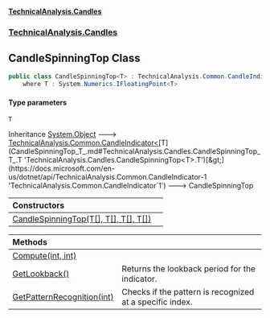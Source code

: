 #### [TechnicalAnalysis.Candles](TechnicalAnalysis.Candles.md 'TechnicalAnalysis.Candles')
### [TechnicalAnalysis.Candles](TechnicalAnalysis.Candles.md#TechnicalAnalysis.Candles 'TechnicalAnalysis.Candles')

## CandleSpinningTop<T> Class

```csharp
public class CandleSpinningTop<T> : TechnicalAnalysis.Common.CandleIndicator<T>
    where T : System.Numerics.IFloatingPoint<T>
```
#### Type parameters

<a name='TechnicalAnalysis.Candles.CandleSpinningTop_T_.T'></a>

`T`

Inheritance [System.Object](https://docs.microsoft.com/en-us/dotnet/api/System.Object 'System.Object') &#129106; [TechnicalAnalysis.Common.CandleIndicator&lt;](https://docs.microsoft.com/en-us/dotnet/api/TechnicalAnalysis.Common.CandleIndicator-1 'TechnicalAnalysis.Common.CandleIndicator`1')[T](CandleSpinningTop_T_.md#TechnicalAnalysis.Candles.CandleSpinningTop_T_.T 'TechnicalAnalysis.Candles.CandleSpinningTop<T>.T')[&gt;](https://docs.microsoft.com/en-us/dotnet/api/TechnicalAnalysis.Common.CandleIndicator-1 'TechnicalAnalysis.Common.CandleIndicator`1') &#129106; CandleSpinningTop<T>

| Constructors | |
| :--- | :--- |
| [CandleSpinningTop(T[], T[], T[], T[])](CandleSpinningTop_T_.CandleSpinningTop(T[],T[],T[],T[]).md 'TechnicalAnalysis.Candles.CandleSpinningTop<T>.CandleSpinningTop(T[], T[], T[], T[])') | |

| Methods | |
| :--- | :--- |
| [Compute(int, int)](CandleSpinningTop_T_.Compute(int,int).md 'TechnicalAnalysis.Candles.CandleSpinningTop<T>.Compute(int, int)') | |
| [GetLookback()](CandleSpinningTop_T_.GetLookback().md 'TechnicalAnalysis.Candles.CandleSpinningTop<T>.GetLookback()') | Returns the lookback period for the indicator. |
| [GetPatternRecognition(int)](CandleSpinningTop_T_.GetPatternRecognition(int).md 'TechnicalAnalysis.Candles.CandleSpinningTop<T>.GetPatternRecognition(int)') | Checks if the pattern is recognized at a specific index. |
